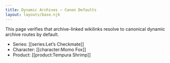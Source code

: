 ```yaml
---
title: Dynamic Archives — Canon Defaults
layout: layouts/base.njk
---
```


This page verifies that archive-linked wikilinks resolve to canonical dynamic archive routes by default.

- Series: [[series:Let’s Checkmate]]
- Character: [[character:Momo Fox]]
- Product: [[product:Tempura Shrimp]]

